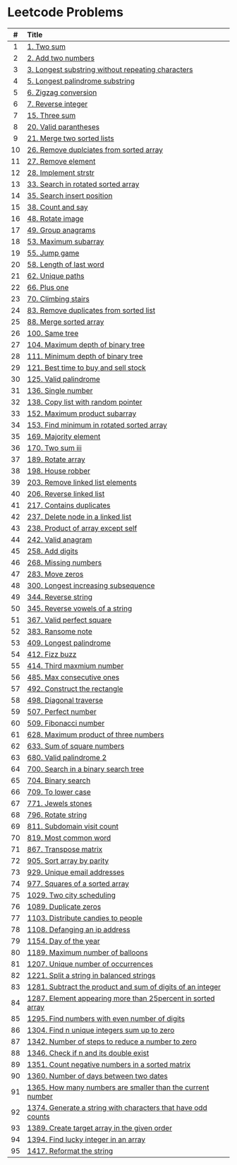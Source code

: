 # Leetcode Problems

  | # | Title |
  | :---: | :--- |
   1 | [1. Two sum](https://github.com/ashishdotme/code.ashish.me/blob/master/leetcode\001-two-sum.js) |
 2 | [2. Add two numbers](https://github.com/ashishdotme/code.ashish.me/blob/master/leetcode\002-add-two-numbers.js) |
 3 | [3. Longest substring without repeating characters](https://github.com/ashishdotme/code.ashish.me/blob/master/leetcode\003-longest-substring-without-repeating-characters.js) |
 4 | [5. Longest palindrome substring](https://github.com/ashishdotme/code.ashish.me/blob/master/leetcode\005-longest-palindrome-substring.js) |
 5 | [6. Zigzag conversion](https://github.com/ashishdotme/code.ashish.me/blob/master/leetcode\006-zigzag-conversion.js) |
 6 | [7. Reverse integer](https://github.com/ashishdotme/code.ashish.me/blob/master/leetcode\007-reverse-integer.js) |
 7 | [15. Three sum](https://github.com/ashishdotme/code.ashish.me/blob/master/leetcode\015-three-sum.js) |
 8 | [20. Valid parantheses](https://github.com/ashishdotme/code.ashish.me/blob/master/leetcode\020-valid-parantheses.js) |
 9 | [21. Merge two sorted lists](https://github.com/ashishdotme/code.ashish.me/blob/master/leetcode\021-merge-two-sorted-lists.js) |
 10 | [26. Remove duplciates from sorted array](https://github.com/ashishdotme/code.ashish.me/blob/master/leetcode\026-remove-duplciates-from-sorted-array.js) |
 11 | [27. Remove element](https://github.com/ashishdotme/code.ashish.me/blob/master/leetcode\027-remove-element.js) |
 12 | [28. Implement strstr](https://github.com/ashishdotme/code.ashish.me/blob/master/leetcode\028-implement-strstr.js) |
 13 | [33. Search in rotated sorted array](https://github.com/ashishdotme/code.ashish.me/blob/master/leetcode\033-search-in-rotated-sorted-array.js) |
 14 | [35. Search insert position](https://github.com/ashishdotme/code.ashish.me/blob/master/leetcode\035-search-insert-position.js) |
 15 | [38. Count and say](https://github.com/ashishdotme/code.ashish.me/blob/master/leetcode\038-count-and-say.js) |
 16 | [48. Rotate image](https://github.com/ashishdotme/code.ashish.me/blob/master/leetcode\048-rotate-image.js) |
 17 | [49. Group anagrams](https://github.com/ashishdotme/code.ashish.me/blob/master/leetcode\049-group-anagrams.js) |
 18 | [53. Maximum subarray](https://github.com/ashishdotme/code.ashish.me/blob/master/leetcode\053-maximum-subarray.js) |
 19 | [55. Jump game](https://github.com/ashishdotme/code.ashish.me/blob/master/leetcode\055-jump-game.js) |
 20 | [58. Length of last word](https://github.com/ashishdotme/code.ashish.me/blob/master/leetcode\058-length-of-last-word.js) |
 21 | [62. Unique paths](https://github.com/ashishdotme/code.ashish.me/blob/master/leetcode\062-unique-paths.js) |
 22 | [66. Plus one](https://github.com/ashishdotme/code.ashish.me/blob/master/leetcode\066-plus-one.js) |
 23 | [70. Climbing stairs](https://github.com/ashishdotme/code.ashish.me/blob/master/leetcode\070-climbing-stairs.js) |
 24 | [83. Remove duplicates from sorted list](https://github.com/ashishdotme/code.ashish.me/blob/master/leetcode\083-remove-duplicates-from-sorted-list.js) |
 25 | [88. Merge sorted array](https://github.com/ashishdotme/code.ashish.me/blob/master/leetcode\088-merge-sorted-array.js) |
 26 | [100. Same tree](https://github.com/ashishdotme/code.ashish.me/blob/master/leetcode\100-same-tree.js) |
 27 | [104. Maximum depth of binary tree](https://github.com/ashishdotme/code.ashish.me/blob/master/leetcode\104-maximum-depth-of-binary-tree.js) |
 28 | [111. Minimum depth of binary tree](https://github.com/ashishdotme/code.ashish.me/blob/master/leetcode\111-minimum-depth-of-binary-tree.js) |
 29 | [121. Best time to buy and sell stock](https://github.com/ashishdotme/code.ashish.me/blob/master/leetcode\121-best-time-to-buy-and-sell-stock.js) |
 30 | [125. Valid palindrome](https://github.com/ashishdotme/code.ashish.me/blob/master/leetcode\125-valid-palindrome.js) |
 31 | [136. Single number](https://github.com/ashishdotme/code.ashish.me/blob/master/leetcode\136-single-number.js) |
 32 | [138. Copy list with random pointer](https://github.com/ashishdotme/code.ashish.me/blob/master/leetcode\138-copy-list-with-random-pointer.js) |
 33 | [152. Maximum product subarray](https://github.com/ashishdotme/code.ashish.me/blob/master/leetcode\152-maximum-product-subarray.js) |
 34 | [153. Find minimum in rotated sorted array](https://github.com/ashishdotme/code.ashish.me/blob/master/leetcode\153-find-minimum-in-rotated-sorted-array.js) |
 35 | [169. Majority element](https://github.com/ashishdotme/code.ashish.me/blob/master/leetcode\169-majority-element.js) |
 36 | [170. Two sum iii](https://github.com/ashishdotme/code.ashish.me/blob/master/leetcode\170-two-sum-iii.js) |
 37 | [189. Rotate array](https://github.com/ashishdotme/code.ashish.me/blob/master/leetcode\189-rotate-array.js) |
 38 | [198. House robber](https://github.com/ashishdotme/code.ashish.me/blob/master/leetcode\198-house-robber.js) |
 39 | [203. Remove linked list elements](https://github.com/ashishdotme/code.ashish.me/blob/master/leetcode\203-remove-linked-list-elements.js) |
 40 | [206. Reverse linked list](https://github.com/ashishdotme/code.ashish.me/blob/master/leetcode\206-reverse-linked-list.js) |
 41 | [217. Contains duplicates](https://github.com/ashishdotme/code.ashish.me/blob/master/leetcode\217-contains-duplicates.js) |
 42 | [237. Delete node in a linked list](https://github.com/ashishdotme/code.ashish.me/blob/master/leetcode\237-delete-node-in-a-linked-list.js) |
 43 | [238. Product of array except self](https://github.com/ashishdotme/code.ashish.me/blob/master/leetcode\238-product-of-array-except-self.js) |
 44 | [242. Valid anagram](https://github.com/ashishdotme/code.ashish.me/blob/master/leetcode\242-valid-anagram.js) |
 45 | [258. Add digits](https://github.com/ashishdotme/code.ashish.me/blob/master/leetcode\258-add-digits.js) |
 46 | [268. Missing numbers](https://github.com/ashishdotme/code.ashish.me/blob/master/leetcode\268-missing-numbers.js) |
 47 | [283. Move zeros](https://github.com/ashishdotme/code.ashish.me/blob/master/leetcode\283-move-zeros.js) |
 48 | [300. Longest increasing subsequence](https://github.com/ashishdotme/code.ashish.me/blob/master/leetcode\300-longest-increasing-subsequence.js) |
 49 | [344. Reverse string](https://github.com/ashishdotme/code.ashish.me/blob/master/leetcode\344-reverse-string.js) |
 50 | [345. Reverse vowels of a string](https://github.com/ashishdotme/code.ashish.me/blob/master/leetcode\345-reverse-vowels-of-a-string.js) |
 51 | [367. Valid perfect square](https://github.com/ashishdotme/code.ashish.me/blob/master/leetcode\367-valid-perfect-square.js) |
 52 | [383. Ransome note](https://github.com/ashishdotme/code.ashish.me/blob/master/leetcode\383-ransome-note.js) |
 53 | [409. Longest palindrome](https://github.com/ashishdotme/code.ashish.me/blob/master/leetcode\409-longest-palindrome.js) |
 54 | [412. Fizz buzz](https://github.com/ashishdotme/code.ashish.me/blob/master/leetcode\412-fizz-buzz.js) |
 55 | [414. Third maxmium number](https://github.com/ashishdotme/code.ashish.me/blob/master/leetcode\414-third-maxmium-number.js) |
 56 | [485. Max consecutive ones](https://github.com/ashishdotme/code.ashish.me/blob/master/leetcode\485-max-consecutive-ones.js) |
 57 | [492. Construct the rectangle](https://github.com/ashishdotme/code.ashish.me/blob/master/leetcode\492-construct-the-rectangle.js) |
 58 | [498. Diagonal traverse](https://github.com/ashishdotme/code.ashish.me/blob/master/leetcode\498-diagonal-traverse.js) |
 59 | [507. Perfect number](https://github.com/ashishdotme/code.ashish.me/blob/master/leetcode\507-perfect-number.js) |
 60 | [509. Fibonacci number](https://github.com/ashishdotme/code.ashish.me/blob/master/leetcode\509-fibonacci-number.js) |
 61 | [628. Maximum product of three numbers](https://github.com/ashishdotme/code.ashish.me/blob/master/leetcode\628-maximum-product-of-three-numbers.js) |
 62 | [633. Sum of square numbers](https://github.com/ashishdotme/code.ashish.me/blob/master/leetcode\633-sum-of-square-numbers.js) |
 63 | [680. Valid palindrome 2](https://github.com/ashishdotme/code.ashish.me/blob/master/leetcode\680-valid-palindrome-2.js) |
 64 | [700. Search in a binary search tree](https://github.com/ashishdotme/code.ashish.me/blob/master/leetcode\700-search-in-a-binary-search-tree.js) |
 65 | [704. Binary search](https://github.com/ashishdotme/code.ashish.me/blob/master/leetcode\704-binary-search.js) |
 66 | [709. To lower case](https://github.com/ashishdotme/code.ashish.me/blob/master/leetcode\709-to-lower-case.js) |
 67 | [771. Jewels stones](https://github.com/ashishdotme/code.ashish.me/blob/master/leetcode\771-jewels-stones.js) |
 68 | [796. Rotate string](https://github.com/ashishdotme/code.ashish.me/blob/master/leetcode\796-rotate-string.js) |
 69 | [811. Subdomain visit count](https://github.com/ashishdotme/code.ashish.me/blob/master/leetcode\811-subdomain-visit-count.js) |
 70 | [819. Most common word](https://github.com/ashishdotme/code.ashish.me/blob/master/leetcode\819-most-common-word.js) |
 71 | [867. Transpose matrix](https://github.com/ashishdotme/code.ashish.me/blob/master/leetcode\867-transpose-matrix.js) |
 72 | [905. Sort array by parity](https://github.com/ashishdotme/code.ashish.me/blob/master/leetcode\905-sort-array-by-parity.js) |
 73 | [929. Unique email addresses](https://github.com/ashishdotme/code.ashish.me/blob/master/leetcode\929-unique-email-addresses.js) |
 74 | [977. Squares of a sorted array](https://github.com/ashishdotme/code.ashish.me/blob/master/leetcode\977-squares-of-a-sorted-array.js) |
 75 | [1029. Two city scheduling](https://github.com/ashishdotme/code.ashish.me/blob/master/leetcode\1029-two-city-scheduling.js) |
 76 | [1089. Duplicate zeros](https://github.com/ashishdotme/code.ashish.me/blob/master/leetcode\1089-duplicate-zeros.js) |
 77 | [1103. Distribute candies to people](https://github.com/ashishdotme/code.ashish.me/blob/master/leetcode\1103-distribute-candies-to-people.js) |
 78 | [1108. Defanging an ip address](https://github.com/ashishdotme/code.ashish.me/blob/master/leetcode\1108-defanging-an-ip-address.js) |
 79 | [1154. Day of the year](https://github.com/ashishdotme/code.ashish.me/blob/master/leetcode\1154-day-of-the-year.js) |
 80 | [1189. Maximum number of balloons](https://github.com/ashishdotme/code.ashish.me/blob/master/leetcode\1189-maximum-number-of-balloons.js) |
 81 | [1207. Unique number of occurrences](https://github.com/ashishdotme/code.ashish.me/blob/master/leetcode\1207-unique-number-of-occurrences.js) |
 82 | [1221. Split a string in balanced strings](https://github.com/ashishdotme/code.ashish.me/blob/master/leetcode\1221-split-a-string-in-balanced-strings.js) |
 83 | [1281. Subtract the product and sum of digits of an integer](https://github.com/ashishdotme/code.ashish.me/blob/master/leetcode\1281-subtract-the-product-and-sum-of-digits-of-an-integer.js) |
 84 | [1287. Element appearing more than 25percent in sorted array](https://github.com/ashishdotme/code.ashish.me/blob/master/leetcode\1287-element-appearing-more-than-25percent-in-sorted-array.js) |
 85 | [1295. Find numbers with even number of digits](https://github.com/ashishdotme/code.ashish.me/blob/master/leetcode\1295-find-numbers-with-even-number-of-digits.js) |
 86 | [1304. Find n unique integers sum up to zero](https://github.com/ashishdotme/code.ashish.me/blob/master/leetcode\1304-find-n-unique-integers-sum-up-to-zero.js) |
 87 | [1342. Number of steps to reduce a number to zero](https://github.com/ashishdotme/code.ashish.me/blob/master/leetcode\1342-number-of-steps-to-reduce-a-number-to-zero.js) |
 88 | [1346. Check if n and its double exist](https://github.com/ashishdotme/code.ashish.me/blob/master/leetcode\1346-check-if-n-and-its-double-exist.js) |
 89 | [1351. Count negative numbers in a sorted matrix](https://github.com/ashishdotme/code.ashish.me/blob/master/leetcode\1351-count-negative-numbers-in-a-sorted-matrix.js) |
 90 | [1360. Number of days between two dates](https://github.com/ashishdotme/code.ashish.me/blob/master/leetcode\1360-number-of-days-between-two-dates.js) |
 91 | [1365. How many numbers are smaller than the current number](https://github.com/ashishdotme/code.ashish.me/blob/master/leetcode\1365-how-many-numbers-are-smaller-than-the-current-number.js) |
 92 | [1374. Generate a string with characters that have odd counts](https://github.com/ashishdotme/code.ashish.me/blob/master/leetcode\1374-generate-a-string-with-characters-that-have-odd-counts.js) |
 93 | [1389. Create target array in the given order](https://github.com/ashishdotme/code.ashish.me/blob/master/leetcode\1389-create-target-array-in-the-given-order.js) |
 94 | [1394. Find lucky integer in an array](https://github.com/ashishdotme/code.ashish.me/blob/master/leetcode\1394-find-lucky-integer-in-an-array.js) |
 95 | [1417. Reformat the string](https://github.com/ashishdotme/code.ashish.me/blob/master/leetcode\1417-reformat-the-string.js) |
